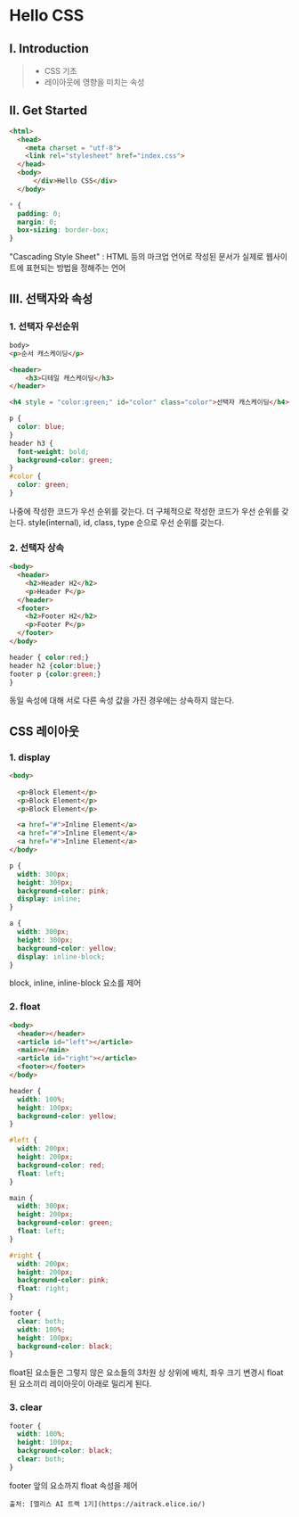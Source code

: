 # Hello CSS

## Ⅰ. Introduction

> - CSS 기초
> - 레이아웃에 영향을 미치는 속성

## Ⅱ. Get Started

```html
<html>
  <head>
    <meta charset = "utf-8">
    <link rel="stylesheet" href="index.css">
  </head>
  <body>
      </div>Hello CSS</div>
  </body>
```

```css
* {
  padding: 0;
  margin: 0;
  box-sizing: border-box;
}
```

"Cascading Style Sheet" : HTML 등의 마크업 언어로 작성된 문서가 실제로 웹사이트에 표현되는 방법을 정해주는 언어

## Ⅲ. 선택자와 속성

### 1. 선택자 우선순위

```html
body>
<p>순서 캐스케이딩</p>

<header>
    <h3>디테일 캐스케이딩</h3>
</header>

<h4 style = "color:green;" id="color" class="color">선택자 캐스케이딩</h4></body>
```

```css
p {
  color: blue;
}
header h3 {
  font-weight: bold;
  background-color: green;
}
#color {
  color: green;
}
```

나중에 작성한 코드가 우선 순위를 갖는다.
더 구체적으로 작성한 코드가 우선 순위를 갖는다.
style(internal), id, class, type 순으로 우선 순위를 갖는다.

### 2. 선택자 상속

```html
<body>
  <header>
    <h2>Header H2</h2>
    <p>Header P</p>
  </header>
  <footer>
    <h2>Footer H2</h2>
    <p>Footer P</p>
  </footer>
</body>
```

```css
header { color:red;}
header h2 {color:blue;}
footer p {color:green;}
}
```

동일 속성에 대해 서로 다른 속성 값을 가진 경우에는 상속하지 않는다.

## CSS 레이아웃

### 1. display

```html
<body>
   
  <p>Block Element</p>
  <p>Block Element</p>
  <p>Block Element</p>

  <a href="#">Inline Element</a>
  <a href="#">Inline Element</a>
  <a href="#">Inline Element</a>
</body>
```

```css
p {
  width: 300px;
  height: 300px;
  background-color: pink;
  display: inline;
}

a {
  width: 300px;
  height: 300px;
  background-color: yellow;
  display: inline-block;
}
```

block, inline, inline-block 요소를 제어

### 2. float

```html
<body>
  <header></header>
  <article id="left"></article>
  <main></main>
  <article id="right"></article>
  <footer></footer>
</body>
```

```css
header {
  width: 100%;
  height: 100px;
  background-color: yellow;
}

#left {
  width: 200px;
  height: 200px;
  background-color: red;
  float: left;
}

main {
  width: 300px;
  height: 200px;
  background-color: green;
  float: left;
}

#right {
  width: 200px;
  height: 200px;
  background-color: pink;
  float: right;
}

footer {
  clear: both;
  width: 100%;
  height: 100px;
  background-color: black;
}
```

float된 요소들은 그렇지 않은 요소들의 3차원 상 상위에 배치, 좌우 크기 변경시
float된 요소끼리 레이아웃이 아래로 밀리게 된다.

### 3. clear

```css
footer {
  width: 100%;
  height: 100px;
  background-color: black;
  clear: both;
}
```

footer 앞의 요소까지 float 속성을 제어

```
출처: [엘리스 AI 트랙 1기](https://aitrack.elice.io/)
```
